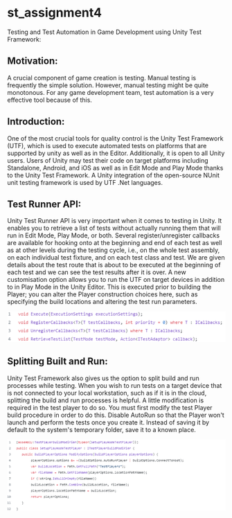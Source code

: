 # st_assignment4

Testing and Test Automation in Game Development using Unity Test Framework:

## Motivation:

A crucial component of game creation is testing. Manual testing is frequently the simple solution. However, manual testing might be quite monotonous. For any game development team, test automation is a very effective tool because of this.

## Introduction:

One of the most crucial tools for quality control is the Unity Test Framework (UTF), which is used to execute automated tests on platforms that are supported by unity as well as in the Editor. Additionally, it is open to all Unity users. Users of Unity may test their code on target platforms including Standalone, Android, and iOS as well as in Edit Mode and Play Mode thanks to the Unity Test Framework. A Unity integration of the open-source NUnit unit testing framework is used by UTF .Net languages.

## Test Runner API:

Unity Test Runner API is very important when it comes to testing in Unity. It enables you to retrieve a list of tests without actually running them that will run in Edit Mode, Play Mode, or both. Several register/unregister callbacks are available for hooking onto at the beginning and end of each test as well as at other levels during the testing cycle, i.e., on the whole test assembly, on each individual test fixture, and on each test class and test. We are given details about the test route that is about to be executed at the beginning of each test and we can see the test results after it is over. A new customisation option allows you to run the UTF on target devices in addition to in Play Mode in the Unity Editor. This is executed prior to building the Player; you can alter the Player construction choices here, such as specifying the build locations and altering the test run parameters.

![alt text](https://github.com/rattlesnakexd/st_assignment4/blob/main/img1.png?raw=true)

## Splitting Built and Run:

Unity Test Framework also gives us the option to split build and run processes while testing. When you wish to run tests on a target device that is not connected to your local workstation, such as if it is in the cloud, splitting the build and run processes is helpful. A little modification is required in the test player to do so. You must first modify the test Player build procedure in order to do this. Disable AutoRun so that the Player won't launch and perform the tests once you create it. Instead of saving it by default to the system's temporary folder, save it to a known place.

![alt text](https://github.com/rattlesnakexd/st_assignment4/blob/main/img2.png?raw=true)
